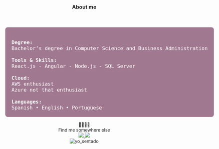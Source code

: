 <div align="center">


#

<br>

### About me
#
<!-- estilos -->
<pre style="
  background-color: rgb(160, 120, 143); 
  color: #ffffff; 
  padding: 20px; 
  border-radius: 8px; 
  text-align: left; 
  display: inline-block;
  font-family: Consolas, monospace;
  font-size: 16px;
">
  
<strong>Degree:</strong>
Bachelor’s degree in Computer Science and Business Administration

<strong>Tools & Skills:</strong>
React.js - Angular - Node.js - SQL Server

<strong>Cloud:</strong>
AWS enthusiast
Azure not that enthusiast 

<strong>Languages:</strong>
Spanish • English • Portuguese
</pre>

<br>
 🖤🩶🤍💜
 <br>
Find me somewhere else
<br>

<!-- Enlaces a Redes Sociales -->
<a href="https://www.linkedin.com/in/andres-inestroza-327819352">
  <img src="https://img.shields.io/badge/linkedin-0a66c2">
</a>
<a href="https://github.com/MellowestMellow">
  <img src="https://img.shields.io/badge/github-000000">
</a>
<br>
<img src="/assets/ac_me.gif" alt="yo_sentado"/>
<br>
</div>
